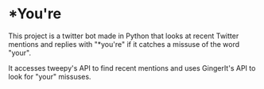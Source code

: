 # *You're
This project is a twitter bot made in Python that looks at recent Twitter mentions and replies with "*you're" if it catches a missuse of the word "your".

It accesses tweepy's API to find recent mentions and uses GingerIt's API to look for "your" missuses.
